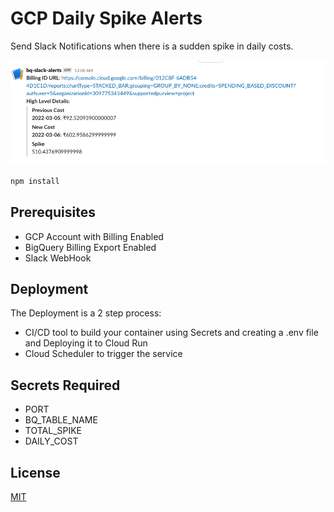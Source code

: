 # GCP Daily Spike Alerts

Send Slack Notifications when there is a sudden spike in daily costs.

![Alert Image](slack_alert.png?raw=true)

```bash
npm install
```

## Prerequisites

- GCP Account with Billing Enabled
- BigQuery Billing Export Enabled
- Slack WebHook

## Deployment

The Deployment is a 2 step process:

- CI/CD tool to build your container using Secrets and creating a .env file and Deploying it to Cloud Run
- Cloud Scheduler to trigger the service

## Secrets Required

- PORT
- BQ_TABLE_NAME
- TOTAL_SPIKE
- DAILY_COST

## License

[MIT](https://github.com/rastogiji/gcp-daily-cost-alerts/blob/master/LICENSE)
